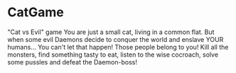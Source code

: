 # CatGame
"Cat vs Evil" game
You are just a small cat, living in a common flat. But when some evil Daemons decide to conquer the world and enslave YOUR humans... You can't let that happen! Those people belong to you!
Kill all the monsters, find something tasty to eat, listen to the wise cocroach, solve some pussles and defeat the Daemon-boss! 
